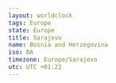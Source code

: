 ```yaml
---
layout: worldclock
tags: Europe
state: Europe
title: Sarajevo
name: Bosnia and Herzegovina
iso: BA
timezone: Europe/Sarajevo
utc: UTC +01:22
---
```


